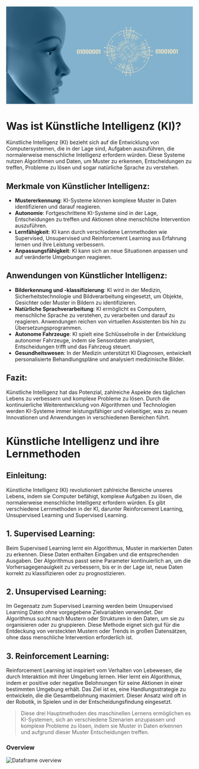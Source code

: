 ![AI-Cheatsheet Logo](../images/artificial-intelligence-7938959_1920.jpg ':size=1900:400')


# Was ist Künstliche Intelligenz (KI)?

Künstliche Intelligenz (KI) bezieht sich auf die Entwicklung von Computersystemen, die in der Lage sind, Aufgaben auszuführen, die normalerweise menschliche Intelligenz erfordern würden. Diese Systeme nutzen Algorithmen und Daten, um Muster zu erkennen, Entscheidungen zu treffen, Probleme zu lösen und sogar natürliche Sprache zu verstehen.

## Merkmale von Künstlicher Intelligenz:

- **Mustererkennung**: KI-Systeme können komplexe Muster in Daten identifizieren und darauf reagieren.
- **Autonomie**: Fortgeschrittene KI-Systeme sind in der Lage, Entscheidungen zu treffen und Aktionen ohne menschliche Intervention auszuführen.
- **Lernfähigkeit**: KI kann durch verschiedene Lernmethoden wie Supervised, Unsupervised und Reinforcement Learning aus Erfahrung lernen und ihre Leistung verbessern.
- **Anpassungsfähigkeit**: KI kann sich an neue Situationen anpassen und auf veränderte Umgebungen reagieren.

## Anwendungen von Künstlicher Intelligenz:

- **Bilderkennung und -klassifizierung**: KI wird in der Medizin, Sicherheitstechnologie und Bildverarbeitung eingesetzt, um Objekte, Gesichter oder Muster in Bildern zu identifizieren.
- **Natürliche Sprachverarbeitung**: KI ermöglicht es Computern, menschliche Sprache zu verstehen, zu verarbeiten und darauf zu reagieren. Anwendungen reichen von virtuellen Assistenten bis hin zu Übersetzungsprogrammen.
- **Autonome Fahrzeuge**: KI spielt eine Schlüsselrolle in der Entwicklung autonomer Fahrzeuge, indem sie Sensordaten analysiert, Entscheidungen trifft und das Fahrzeug steuert.
- **Gesundheitswesen**: In der Medizin unterstützt KI Diagnosen, entwickelt personalisierte Behandlungspläne und analysiert medizinische Bilder.

## Fazit:

Künstliche Intelligenz hat das Potenzial, zahlreiche Aspekte des täglichen Lebens zu verbessern und komplexe Probleme zu lösen. Durch die kontinuierliche Weiterentwicklung von Algorithmen und Technologien werden KI-Systeme immer leistungsfähiger und vielseitiger, was zu neuen Innovationen und Anwendungen in verschiedenen Bereichen führt.



# Künstliche Intelligenz und ihre Lernmethoden

## Einleitung:
Künstliche Intelligenz (KI) revolutioniert zahlreiche Bereiche unseres Lebens, indem sie Computer befähigt, komplexe Aufgaben zu lösen, die normalerweise menschliche Intelligenz erfordern würden. Es gibt verschiedene Lernmethoden in der KI, darunter Reinforcement Learning, Unsupervised Learning und Supervised Learning.

## 1. Supervised Learning:
Beim Supervised Learning lernt ein Algorithmus, Muster in markierten Daten zu erkennen. Diese Daten enthalten Eingaben und die entsprechenden Ausgaben. Der Algorithmus passt seine Parameter kontinuierlich an, um die Vorhersagegenauigkeit zu verbessern, bis er in der Lage ist, neue Daten korrekt zu klassifizieren oder zu prognostizieren.

## 2. Unsupervised Learning:
Im Gegensatz zum Supervised Learning werden beim Unsupervised Learning Daten ohne vorgegebene Zielvariablen verwendet. Der Algorithmus sucht nach Mustern oder Strukturen in den Daten, um sie zu organisieren oder zu gruppieren. Diese Methode eignet sich gut für die Entdeckung von versteckten Mustern oder Trends in großen Datensätzen, ohne dass menschliche Intervention erforderlich ist.

## 3. Reinforcement Learning:
Reinforcement Learning ist inspiriert vom Verhalten von Lebewesen, die durch Interaktion mit ihrer Umgebung lernen. Hier lernt ein Algorithmus, indem er positive oder negative Belohnungen für seine Aktionen in einer bestimmten Umgebung erhält. Das Ziel ist es, eine Handlungsstrategie zu entwickeln, die die Gesamtbelohnung maximiert. Dieser Ansatz wird oft in der Robotik, in Spielen und in der Entscheidungsfindung eingesetzt.

> Diese drei Hauptmethoden des maschinellen Lernens ermöglichen es KI-Systemen, sich an verschiedene Szenarien anzupassen und komplexe Probleme zu lösen, indem sie Muster in
> Daten erkennen und aufgrund dieser Muster Entscheidungen treffen.



### Overview

![Dataframe overview](../../images/1_DEnuJuZlZnt_RoAfgPj6Gw.png)